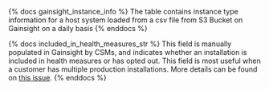{% docs gainsight_instance_info %}
The table contains instance type information for a host system loaded from a csv file from S3 Bucket on Gainsight on a daily basis
{% enddocs %}

{% docs included_in_health_measures_str %}
This field is manually populated in Gainsight by CSMs, and indicates whether an installation is included in health measures or has opted out.
This field is most useful when a customer has multiple production installations. More details can be found on 
[this issue](https://gitlab.com/gitlab-data/analytics/-/issues/15523#note_1261452392).
{% enddocs %}

